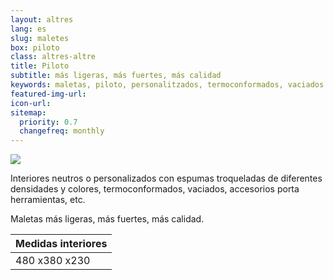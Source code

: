 ```yaml
---
layout: altres
lang: es
slug: maletes
box: piloto
class: altres-altre
title: Piloto
subtitle: más ligeras, más fuertes, más calidad
keywords: maletas, piloto, personalitzados, termoconformados, vaciados
featured-img-url:
icon-url: 
sitemap:
  priority: 0.7
  changefreq: monthly
--- 
```


 	
<p class="text-center"><img src="{{ site.base_url }}/assets/img/01-thumbnail-box-fort-maletes-piloto.jpg"></p>

Interiores neutros o personalizados con espumas troqueladas de diferentes densidades y colores, termoconformados, vaciados, accesorios porta herramientas, etc.

Maletas más ligeras, más fuertes, más calidad.

Medidas interiores|
--- |
480 x380 x230|